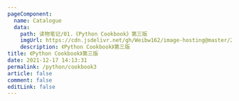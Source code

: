 ```yaml
---
pageComponent:
  name: Catalogue
  data:
    path: 读物笔记/01.《Python Cookbook》第三版
    imgUrl: https://cdn.jsdelivr.net/gh/Weibw162/image-hosting@master/20211217/Pythoncookbook.3qbk2ru0vbi.png
    description: 《Python Cookbook》第三版
title: 《Python Cookbook》第三版
date: 2021-12-17 14:13:31
permalink: /python/cookbook3
article: false
comment: false
editLink: false
---
```

